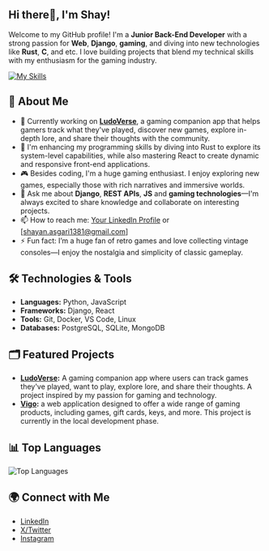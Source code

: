 ## Hi there👋, I'm Shay!

Welcome to my GitHub profile! I'm a **Junior Back-End Developer** with a strong passion for **Web**, **Django**, **gaming**, and diving into new technologies like **Rust**, **C**, and etc. I love building projects that blend my technical skills with my enthusiasm for the gaming industry.

[![My Skills](https://skillicons.dev/icons?i=py,django,mysql,postgres,html,css,bootstrap,js,ts,react,docker,bash,windows)](https://skillicons.dev)

## 🚀 About Me

- 🔭 Currently working on **[LudoVerse](https://github.com/yourusername/ludo_verse)**, a gaming companion app that helps gamers track what they've played, discover new games, explore in-depth lore, and share their thoughts with the community.
- 🌱 I'm enhancing my programming skills by diving into Rust to explore its system-level capabilities, while also mastering React to create dynamic and responsive front-end applications.
- 🎮 Besides coding, I'm a huge gaming enthusiast. I enjoy exploring new games, especially those with rich narratives and immersive worlds.
- 💬 Ask me about **Django**, **REST APIs**, **JS** and **gaming technologies**—I'm always excited to share knowledge and collaborate on interesting projects.
- 📫 How to reach me: [Your LinkedIn Profile](https://www.linkedin.com/in/shayan-asgary-764974226) or [shayan.asgari1381@gmail.com]
- ⚡ Fun fact: I’m a huge fan of retro games and love collecting vintage consoles—I enjoy the nostalgia and simplicity of classic gameplay.


## 🛠️ Technologies & Tools

- **Languages:** Python, JavaScript
- **Frameworks:** Django, React
- **Tools:** Git, Docker, VS Code, Linux
- **Databases:** PostgreSQL, SQLite, MongoDB


## 🗂️ Featured Projects
- **[LudoVerse](https://github.com/ShayNotRook/ludo_verse):** A gaming companion app where users can track games they've played, want to play, explore lore, and share their thoughts. A project inspired by my passion for gaming and technology.
- **[Vigo](https://github.com/ShayNotRook/Vigo):** a web application designed to offer a wide range of gaming products, including games, gift cards, keys, and more. This project is currently in the local development phase.


## 📊 Top Languages

![Top Languages](https://github-readme-stats.vercel.app/api/top-langs/?username=ShayNotRook&layout=compact&theme=radical)


## 🌍 Connect with Me
- [LinkedIn](https://www.linkedin.com/in/shayan-asgary-764974226)
- [X/Twitter](https://x.com/Rooknotshay)
- [Instagram](https://www.instagram.com/shayaanasgarian)

